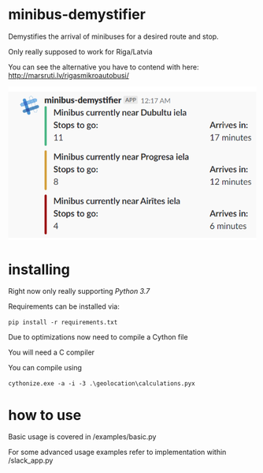 # minibus-demystifier

Demystifies the arrival of minibuses for a desired route and stop. 

Only really supposed to work for Riga/Latvia

You can see the alternative you have to contend with here: http://marsruti.lv/rigasmikroautobusi/

![Screenshot](doc/sample.png)

# installing

Right now only really supporting *Python 3.7*

Requirements can be installed via:

`pip install -r requirements.txt`

Due to optimizations now need to compile a Cython file

You will need a C compiler

You can compile using

`cythonize.exe -a -i -3 .\geolocation\calculations.pyx`

# how to use

Basic usage is covered in /examples/basic.py

For some advanced usage examples refer to implementation within /slack_app.py 